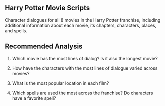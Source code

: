## Harry Potter Movie Scripts
Character dialogues for all 8 movies in the Harry Potter franchise, including additional information about each movie, its chapters, characters, places, and spells.

## Recommended Analysis
1. Which movie has the most lines of dialog? Is it also the longest movie?

2. How have the characters with the most lines of dialogue varied across movies?

3. What is the most popular location in each film?

4. Which spells are used the most across the franchise? Do characters have a favorite spell?
